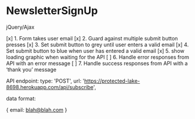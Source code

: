 # NewsletterSignUp
jQuery/Ajax


[x] 1. Form takes user email
[x] 2. Guard against multiple submit button presses
[x] 3. Set submit button to grey until user enters a valid email
[x] 4. Set submit button to blue when user has entered a valid email
[x] 5. show loading graphic when waiting for the API
[ ] 6. Handle error responses from API with an error message
[ ] 7. Handle success responses from API with a ‘thank you’ message

API endpoint:
type: 'POST',
    url: 'https://protected-lake-8698.herokuapp.com/api/subscribe',

data format:

{
email: blah@blah.com
}